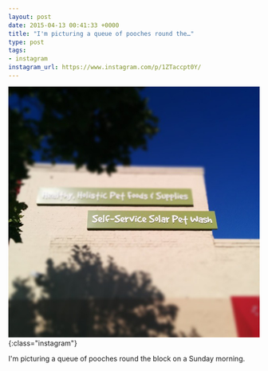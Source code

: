 ```yaml
---
layout: post
date: 2015-04-13 00:41:33 +0000
title: "I'm picturing a queue of pooches round the…"
type: post
tags:
- instagram
instagram_url: https://www.instagram.com/p/1ZTaccpt0Y/
---
```


![Instagram - 1ZTaccpt0Y](/img/1ZTaccpt0Y.jpg){:class="instagram"}

I'm picturing a queue of pooches round the block on a Sunday morning.
